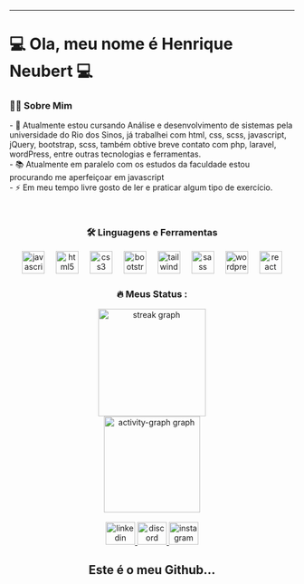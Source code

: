 ---

# 💻 Ola, meu nome é Henrique Neubert 💻 

###
<h3 align="left">👩‍💻 Sobre Mim</h3>
<div>
    <p align="left">
        - 🔭 Atualmente estou cursando Análise e desenvolvimento de sistemas pela universidade do Rio dos Sinos, já trabalhei com 
        html, css, scss, javascript, jQuery, bootstrap, scss, também obtive breve contato com php, laravel,
        wordPress, entre outras tecnologias e ferramentas.<br>
        - 📚 Atualmente em paralelo com os estudos da faculdade estou procurando me aperfeiçoar em javascript<br>
        - ⚡ Em meu tempo livre gosto de ler e praticar algum tipo de exercício.</p>
    </br>
  
</div>

###
<h3 align="center">🛠 Linguagens e Ferramentas</h3>

<div align="center">
  <img src="https://cdn.jsdelivr.net/gh/devicons/devicon/icons/javascript/javascript-original.svg" height="40" alt="javascript logo"  />
  <img width="12" />
  <img src="https://cdn.jsdelivr.net/gh/devicons/devicon/icons/html5/html5-original.svg" height="40" alt="html5 logo"  />
  <img width="12" />
  <img src="https://cdn.jsdelivr.net/gh/devicons/devicon/icons/css3/css3-original.svg" height="40" alt="css3 logo"  />
  <img width="12" />
  <img src="https://cdn.jsdelivr.net/gh/devicons/devicon/icons/bootstrap/bootstrap-original.svg" height="40" alt="bootstrap logo"  />
  <img width="12" />
  <img src="https://cdn.jsdelivr.net/gh/devicons/devicon/icons/tailwindcss/tailwindcss-original-wordmark.svg" height="40" alt="tailwindcss logo"  />
  <img width="12" />
  <img src="https://cdn.jsdelivr.net/gh/devicons/devicon/icons/sass/sass-original.svg" height="40" alt="sass logo"  />
  <img width="12" />
  <img src="https://cdn.jsdelivr.net/gh/devicons/devicon/icons/wordpress/wordpress-original.svg" height="40" alt="wordpress logo"  />
  <img width="12" />
  <img src="https://cdn.jsdelivr.net/gh/devicons/devicon/icons/react/react-original.svg" height="40" alt="react logo"  />
</div>

<h3 align="center">🔥   Meus Status :</h3>

<div align="center">
  <img src="https://streak-stats.demolab.com?user=HenriqueNeubert&locale=en&mode=daily&theme=dark&hide_border=false&border_radius=5&order=3" height="190" alt="streak graph"  />
</div>
<div align="center">
  <img src="https://github-readme-activity-graph.vercel.app/graph?username=HenriqueNeubert&radius=16&theme=react&area=true&order=5" height="170" alt="activity-graph graph"  />
</div>
</br>
<div align="center">
  <a href="www.linkedin.com/in/neubert-dev" target="_blank">
    <img src="https://raw.githubusercontent.com/maurodesouza/profile-readme-generator/master/src/assets/icons/social/linkedin/default.svg" width="52" height="40" alt="linkedin logo"  />
  </a>
  <a href="https://www.discord.com/_neubert/" target="_blank">
    <img src="https://raw.githubusercontent.com/maurodesouza/profile-readme-generator/master/src/assets/icons/social/discord/default.svg" width="52" height="40" alt="discord logo"  />
  </a>
  <a href="https://www.instagram.com/_neubert/" target="_blank">
    <img src="https://raw.githubusercontent.com/maurodesouza/profile-readme-generator/master/src/assets/icons/social/instagram/default.svg" width="52" height="40" alt="instagram logo"  />
  </a>
</div>

<div align="center">
  <h2>Este é o meu Github...</h2>
</div>






